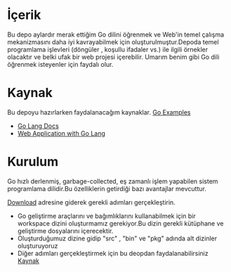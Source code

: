 # İçerik

Bu depo aylardır merak ettiğim Go dilini öğrenmek ve Web'in temel çalışma mekanizmasını daha iyi kavrayabilmek için oluşturulmuştur.Depoda temel programlama işlevleri (döngüler , koşullu ifadaler vs.) ile ilgili örnekler olacaktır ve belki ufak bir web projesi içerebilir. Umarım benim gibi Go dili öğrenmek isteyenler için faydalı olur.

# Kaynak

Bu depoyu hazırlarken faydalanacağım kaynaklar.
[Go Examples](https://gowebexamples.com/)
- [Go Lang Docs](https://golang.org/doc/articles/wiki/)
- [Web Application with Go Lang](https://github.com/astaxie/build-web-application-with-golang/)

# Kurulum

Go hızlı derlenmiş, garbage-collected, eş zamanlı işlem yapabilen  sistem programlama dilidir.Bu özelliklerin getirdiği bazı avantajlar mevcuttur.

[Download](https://golang.org/dl/) adresine giderek gerekli adımları gerçekleştirin.

- Go geliştirme araçlarını ve bağımlıklarını kullanabilmek için bir workspace dizini oluşturmamız gerekiyor.Bu dizin gerekli kütüphane ve geliştirme dosyalarını içerecektir.
- Oluşturduğumuz dizine gidip "src" , "bin" ve "pkg" adında alt dizinler oluşturuyoruz
- Diğer adımları gerçekleştirmek için bu deopdan faydalanabilirsiniz [Kaynak](https://github.com/astaxie/build-web-application-with-golang/blob/master/tr/01.2.md)

